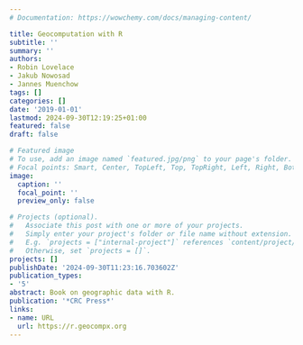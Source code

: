 ```yaml
---
# Documentation: https://wowchemy.com/docs/managing-content/

title: Geocomputation with R
subtitle: ''
summary: ''
authors:
- Robin Lovelace
- Jakub Nowosad
- Jannes Muenchow
tags: []
categories: []
date: '2019-01-01'
lastmod: 2024-09-30T12:19:25+01:00
featured: false
draft: false

# Featured image
# To use, add an image named `featured.jpg/png` to your page's folder.
# Focal points: Smart, Center, TopLeft, Top, TopRight, Left, Right, BottomLeft, Bottom, BottomRight.
image:
  caption: ''
  focal_point: ''
  preview_only: false

# Projects (optional).
#   Associate this post with one or more of your projects.
#   Simply enter your project's folder or file name without extension.
#   E.g. `projects = ["internal-project"]` references `content/project/deep-learning/index.md`.
#   Otherwise, set `projects = []`.
projects: []
publishDate: '2024-09-30T11:23:16.703602Z'
publication_types:
- '5'
abstract: Book on geographic data with R.
publication: '*CRC Press*'
links:
- name: URL
  url: https://r.geocompx.org
---
```

